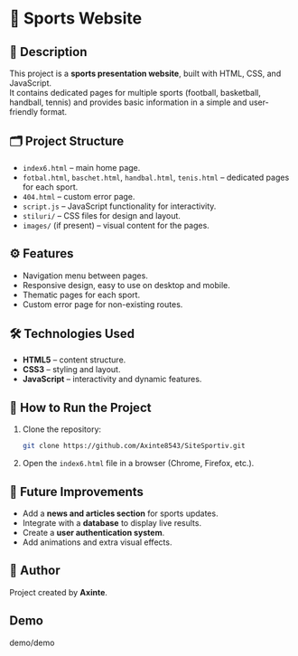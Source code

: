 # 🏀 Sports Website

## 📖 Description
This project is a **sports presentation website**, built with HTML, CSS, and JavaScript.  
It contains dedicated pages for multiple sports (football, basketball, handball, tennis) and provides basic information in a simple and user-friendly format.

## 🗂️ Project Structure
- `index6.html` – main home page.
- `fotbal.html`, `baschet.html`, `handbal.html`, `tenis.html` – dedicated pages for each sport.
- `404.html` – custom error page.
- `script.js` – JavaScript functionality for interactivity.
- `stiluri/` – CSS files for design and layout.
- `images/` (if present) – visual content for the pages.

## ⚙️ Features
- Navigation menu between pages.
- Responsive design, easy to use on desktop and mobile.
- Thematic pages for each sport.
- Custom error page for non-existing routes.

## 🛠️ Technologies Used
- **HTML5** – content structure.
- **CSS3** – styling and layout.
- **JavaScript** – interactivity and dynamic features.

## 🚀 How to Run the Project
1. Clone the repository:
   ```bash
   git clone https://github.com/Axinte8543/SiteSportiv.git
   ```
2. Open the `index6.html` file in a browser (Chrome, Firefox, etc.).

## 🔮 Future Improvements
- Add a **news and articles section** for sports updates.
- Integrate with a **database** to display live results.
- Create a **user authentication system**.
- Add animations and extra visual effects.

## 👤 Author
Project created by **Axinte**.

## Demo
demo/demo
